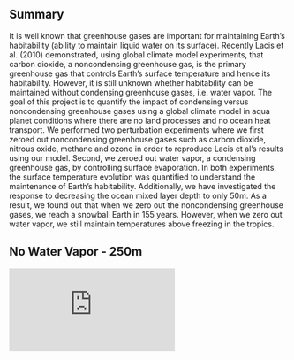 ## Summary 
It is well known that greenhouse gases are important for maintaining Earth’s habitability (ability to maintain liquid water on its surface). Recently Lacis et al. (2010) demonstrated, using global climate model experiments, that carbon dioxide, a noncondensing greenhouse gas, is the primary greenhouse gas that controls Earth’s surface temperature and hence its habitability. However, it is still unknown whether habitability can be maintained without condensing greenhouse gases, i.e. water vapor. The goal of this project is to quantify the impact of condensing versus noncondensing greenhouse gases using a global climate model in aqua planet conditions where there are no land processes and no ocean heat transport. We performed two perturbation experiments where we first zeroed out noncondensing greenhouse gases such as carbon dioxide, nitrous oxide, methane and ozone in order to reproduce Lacis et al’s results using our model. Second, we zeroed out water vapor, a condensing greenhouse gas, by controlling surface evaporation. In both experiments, the surface temperature evolution was quantified to understand the maintenance of Earth’s habitability. Additionally, we have investigated the response to decreasing the ocean mixed layer depth to only 50m. As a result, we found out that when we zero out the noncondensing greenhouse gases, we reach a snowball Earth in 155 years. However, when we zero out water vapor, we still maintain temperatures above freezing in the tropics. 

## No Water Vapor - 250m 
![picture alt](https://github.com/myoussef660/Geophysics/blob/master/beta0_250m.pdf "no water vapor with 250m Ocean mixed layer depth")
  
